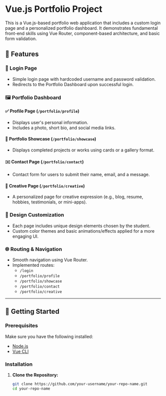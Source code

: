 # Vue.js Portfolio Project

This is a Vue.js-based portfolio web application that includes a custom login page and a personalized portfolio dashboard. It demonstrates fundamental front-end skills using Vue Router, component-based architecture, and basic form validation.

## 📌 Features

### 🔐 Login Page
- Simple login page with hardcoded username and password validation.
- Redirects to the Portfolio Dashboard upon successful login.

### 🖼 Portfolio Dashboard

#### ✅ Profile Page (`/portfolio/profile`)
- Displays user's personal information.
- Includes a photo, short bio, and social media links.

#### 🎨 Portfolio Showcase (`/portfolio/showcase`)
- Displays completed projects or works using cards or a gallery format.

#### ✉️ Contact Page (`/portfolio/contact`)
- Contact form for users to submit their name, email, and a message.

#### 🧠 Creative Page (`/portfolio/creative`)
- A personalized page for creative expression (e.g., blog, resume, hobbies, testimonials, or mini-apps).

### 🎨 Design Customization
- Each page includes unique design elements chosen by the student.
- Custom color themes and basic animations/effects applied for a more engaging UI.

### 🌐 Routing & Navigation
- Smooth navigation using Vue Router.
- Implemented routes:
  - `/login`
  - `/portfolio/profile`
  - `/portfolio/showcase`
  - `/portfolio/contact`
  - `/portfolio/creative`

---

## 🚀 Getting Started

### Prerequisites
Make sure you have the following installed:
- [Node.js](https://nodejs.org/)
- [Vue CLI](https://cli.vuejs.org/)

### Installation

1. **Clone the Repository:**
   ```bash
   git clone https://github.com/your-username/your-repo-name.git
   cd your-repo-name
